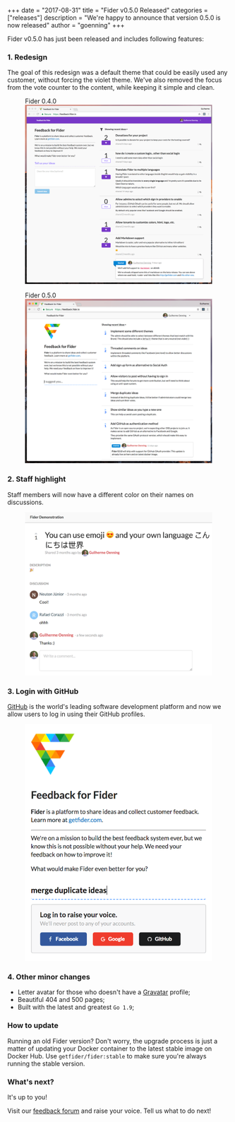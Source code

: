 +++
date = "2017-08-31"
title = "Fider v0.5.0 Released"
categories = ["releases"]
description = "We're happy to announce that version 0.5.0 is now released"
author = "goenning"
+++

Fider v0.5.0 has just been released and includes following features:

### 1. Redesign

The goal of this redesign was a default theme that could be easily used any customer, without forcing the violet theme.
We've also removed the focus from the vote counter to the content, while keeping it simple and clean.

<figure>
  <span>Fider 0.4.0</span>
  <img src="/images/blog/after040.png" />
</figure>

<figure>
  <span>Fider 0.5.0</span>
  <img src="/images/blog/homepage050.png" />
</figure>

### 2. Staff highlight

Staff members will now have a different color on their names on discussions.

<figure>
  <img src="/images/blog/admin-highlight.png" />
</figure>

### 3. Login with GitHub

[GitHub](https://github.com/) is the world's leading software development platform and now we allow users to log in using their GitHub profiles.

<figure>
  <img src="/images/blog/github-login.png" />
</figure>

### 4. Other minor changes

-  Letter avatar for those who doesn't have a [Gravatar](https://en.gravatar.com/) profile;
- Beautiful 404 and 500 pages;
- Built with the latest and greatest `Go 1.9`;

### How to update

Running an old Fider version? Don't worry, the upgrade process is just a matter of updating your Docker container to the latest stable image on Docker Hub. Use <code>getfider/fider:stable</code> to make sure you're always running the stable version.

### What's next?

It's up to you!

Visit our [feedback forum](https://feedback.fider.io/) and raise your voice. Tell us what to do next!